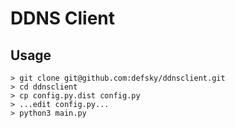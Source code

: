# DDNS Client

## Usage
```
> git clone git@github.com:defsky/ddnsclient.git
> cd ddnsclient
> cp config.py.dist config.py
> ...edit config.py...
> python3 main.py
```
